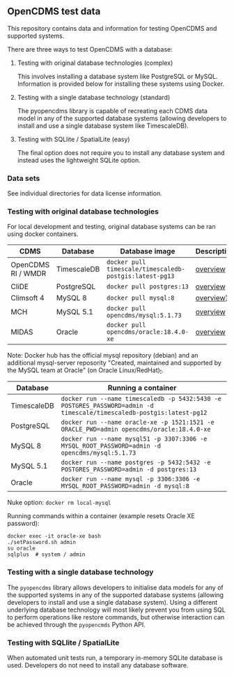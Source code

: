 ## OpenCDMS test data

This repository contains data and information for testing OpenCDMS and supported systems.

There are three ways to test OpenCDMS with a database:
1. Testing with original database technologies (complex)

    This involves installing a database system like PostgreSQL or MySQL. Information is provided below for installing these systems using Docker.
    
2. Testing with a single database technology (standard)

    The pyopencdms library is capable of recreating each CDMS data model in any of the supported database systems (allowing developers to install and use a single database system like TimescaleDB).

3. Testing with SQLlite / SpatialLite (easy)

    The final option does not require you to install any database system and instead uses the lightweight SQLite option.

### Data sets

See individual directories for data license information.

### Testing with original database technologies

For local development and testing, original database systems can be ran using docker containers.

| CDMS               | Database    | Database image | Description |
|--------------------|-------------|----------------|-------------|
| OpenCDMS RI / WMDR | TimescaleDB | `docker pull timescale/timescaledb-postgis:latest-pg13` | [overview](https://github.com/timescale/timescaledb-docker) |
| CliDE              | PostgreSQL  | `docker pull postgres:13`                               | [overview](https://hub.docker.com/_/postgres) |
| Climsoft 4         | MySQL 8     | `docker pull mysql:8`                                   | [overview](https://hub.docker.com/_/mysql)) |
| MCH                | MySQL 5.1   | `docker pull opencdms/mysql:5.1.73`                     | [overview](https://github.com/opencdms/mysql-5.1.73) |
| MIDAS              | Oracle      | `docker pull opencdms/oracle:18.4.0-xe`                 | [overview](https://github.com/oracle/docker-images/tree/main/OracleDatabase/SingleInstance) |

Note: Docker hub has the official mysql repository (debian) and an additional mysql-server reposority "Created, maintained and supported by the MySQL team at Oracle" (on Oracle Linux/RedHat)[⬞](https://stackoverflow.com/questions/44854843/docker-is-there-any-difference-between-the-two-mysql-docker-images).

| Database    | Running a container |
|-------------|---------------------|
| TimescaleDB | `docker run --name timescaledb -p 5432:5430 -e POSTGRES_PASSWORD=admin -d timescale/timescaledb-postgis:latest-pg12` |
| PostgreSQL  | `docker run --name oracle-xe -p 1521:1521 -e ORACLE_PWD=admin opencdms/oracle:18.4.0-xe` |
| MySQL 8     | `docker run --name mysql51 -p 3307:3306 -e MYSQL_ROOT_PASSWORD=admin -d opencdms/mysql:5.1.73` |
| MySQL 5.1   | `docker run --name postgres -p 5432:5432 -e POSTGRES_PASSWORD=admin -d postgres:13` |
| Oracle      | `docker run --name mysql -p 3306:3306 -e MYSQL_ROOT_PASSWORD=admin -d mysql:8` |

Nuke option: `docker rm local-mysql`

Running commands within a container (example resets Oracle XE password):
```
docker exec -it oracle-xe bash
./setPassword.sh admin
su oracle
sqlplus  # system / admin
```

### Testing with a single database technology

The `pyopencdms` library allows developers to initialise data models for any of the supported systems in any of the supported database systems (allowing developers to install and use a single database system). Using a different underlying database technology will most likely prevent you from using SQL to perform operations like restore commands, but otherwise interaction can be achieved through the `pyopencmds` Python API.

### Testing with SQLlite / SpatialLite

When automated unit tests run, a temporary in-memory SQLite database is used. Developers do not need to install any database software.
